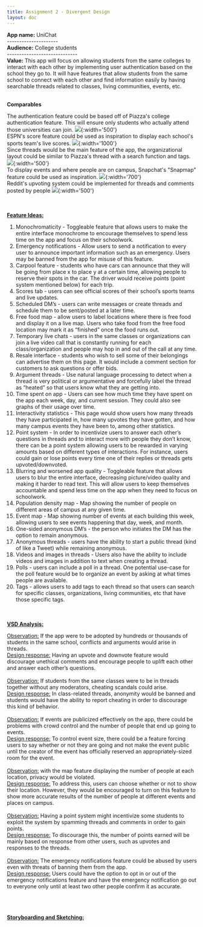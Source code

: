 ```yaml
---
title: Assignment 2 - Divergent Design
layout: doc
---
```


**App name:** UniChat <br>
---------------------<br>
**Audience:** College students <br>
-----------------------------<br>
**Value:** This app will focus on allowing students from the same colleges to interact with each other by implementing user authentication based on the school they go to. It will have features that allow students from the same school to connect with each other and find information easily by having searchable threads related to classes, living communities, events, etc.
<br><br>

**Comparables**

The authentication feature could be based off of Piazza's college authentication feature. This will ensure only students who actually attend those universities can join.
![](../images/authentication_img-1.png){:width='500'}
<br>
ESPN's score feature could be used as inspiration to display each school's sports team's live scores.
![](../images/espn2_img-1.png){:width='1000'}
<br>
Since threads would be the main feature of the app, the organizational layout could be similar to Piazza's thread with a search function and tags.
![](../images/piazza_img-1.png){:width='500'}
<br>
To display events and where people are on campus, Snapchat's "Snapmap" feature could be used as inspiration.
![](../images/snapchat_img-1.png){:width='700'}
<br>
Reddit's upvoting system could be implemented for threads and comments posted by people
![](../images/reddit_img-1.png){:width='500'}

<br><br>
<u><b>Feature Ideas:</b></u>

<ol>
  <li>Monochromaticity - Toggleable feature that allows users to make the entire interface monochrome to encourage themselves to spend less time on the app and focus on their schoolwork.</li>
  <li>Emergency notifications - Allow users to send a notification to every user to announce important information such as an emergency. Users may be banned from the app for misuse of this feature.</li>
  <li>Carpool feature - students who have cars can announce that they will be going from place x to place y at a certain time, allowing people to reserve their spots in the car. The driver would receive points (point system mentioned below) for each trip.</li>
  <li>Scores tab - users can see official scores of their school’s sports teams and live updates.</li>
  <li>Scheduled DM’s - users can write messages or create threads and schedule them to be sent/posted at a later time.</li>
  <li>Free food map - allow users to label locations where there is free food and display it on a live map. Users who take food from the free food location may mark it as “finished” once the food runs out.</li>
  <li>Temporary live chats - users in the same classes or organizations can join a live video call that is constantly running for each class/organization and people may hop in and out of the call at any time.</li>
  <li>Resale interface - students who wish to sell some of their belongings can advertise them on this page. It would include a comment section for customers to ask questions or offer bids.</li>
  <li>Argument threads - Use natural language processing to detect when a thread is very political or argumentative and forcefully label the thread as “heated” so that users know what they are getting into.</li>
  <li>Time spent on app - Users can see how much time they have spent on the app each week, day, and current session. They could also see graphs of their usage over time.</li>
  <li>Interactivity statistics - This page would show users how many threads they have participated in, how many upvotes they have gotten, and how many campus events they have been to, among other statistics.</li>
  <li>Point system - In order to incentivize users to answer each other’s questions in threads and to interact more with people they don’t know, there can be a point system allowing users to be rewarded in varying amounts based on different types of interactions. For instance, users could gain or lose points every time one of their replies or threads gets upvoted/downvoted.</li>
  <li>Blurring and worsened app quality - Toggleable feature that allows users to blur the entire interface, decreasing picture/video quality and making it harder to read text. This will allow users to keep themselves accountable and spend less time on the app when they need to focus on schoolwork.</li>
  <li>Population density map - Map showing the number of people on different areas of campus at any given time.</li>
  <li>Event map - Map showing number of events at each building this week, allowing users to see events happening that day, week, and month.</li>
  <li>One-sided anonymous DM’s - the person who initiates the DM has the option to remain anonymous.</li>
  <li>Anonymous threads - users have the ability to start a public thread (kind of like a Tweet) while remaining anonymous.</li>
  <li>Videos and images in threads - Users also have the ability to include videos and images in addition to text when creating a thread.</li>
  <li>Polls - users can include a poll in a thread. One potential use-case for the poll feature would be to organize an event by asking at what times people are available.</li>
  <li>Tags - allows users to add tags to each thread so that users can search for specific classes, organizations, living communities, etc that have those specific tags.</li>
</ol>

<br><br>
<u><b>VSD Analysis:</b></u>

<u>Observation:</u> If the app were to be adopted by hundreds or thousands of students in the same school, conflicts and arguments would arise in threads. <br>
<u>Design response:</u> Having an upvote and downvote feature would discourage unethical comments and encourage people to uplift each other and answer each other’s questions.
<br><br>
<u>Observation:</u> If students from the same classes were to be in threads together without any moderators, cheating scandals could arise. <br>
<u>Design response:</u> In class-related threads, anonymity would be banned and students would have the ability to report cheating in order to discourage this kind of behavior.
<br><br>
<u>Observation:</u> If events are publicized effectively on the app, there could be problems with crowd control and the number of people that end up going to events. <br>
<u>Design response:</u> To control event size, there could be a feature forcing users to say whether or not they are going and not make the event public until the creator of the event has officially reserved an appropriately-sized room for the event.
<br><br>
<u>Observation:</u> with the map feature displaying the number of people at each location, privacy would be violated. <br>
<u>Design response:</u> To address this, users can choose whether or not to show their location. However, they would be encouraged to turn on this feature to show more accurate results of the number of people at different events and places on campus.
<br><br>
<u>Observation:</u> Having a point system might incentivize some students to exploit the system by spamming threads and comments in order to gain points. <br>
<u>Design response:</u> To discourage this, the number of points earned will be mainly based on response from other users, such as upvotes and responses to the threads.
<br><br>
<u>Observation:</u> The emergency notifications feature could be abused by users even with threats of banning them from the app. <br>
<u>Design response:</u> Users could have the option to opt in or out of the emergency notifications feature and have the emergency notification go out to everyone only until at least two other people confirm it as accurate.
<br><br>

<br><br>
<u><b>Storyboarding and Sketching:</b></u>
